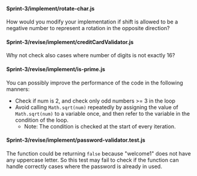 #### Sprint-3/implement/rotate-char.js

How would you modify your implementation if shift is allowed to be a negative number to represent a rotation in the opposite direction?

#### Sprint-3/revise/implement/creditCardValidator.js

Why not check also cases where number of digits is not exactly 16?


#### Sprint-3/revise/implement/is-prime.js

You can possibly improve the performance of the code in the following manners:
- Check if num is 2, and check only odd numbers >= 3 in the loop
- Avoid calling `Math.sqrt(num)` repeatedly by assigning the value of `Math.sqrt(num)` to a variable once, and then refer to the variable in the condition of the loop.
  - Note: The condition is checked at the start of every iteration.

#### Sprint-3/revise/implement/password-validator.test.js
The function could be returning `false` because "welcome1" does not have any uppercase letter. So this test may fail to check if the function can handle correctly cases where the password is already in used.


